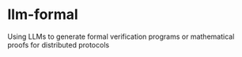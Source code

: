 # llm-formal
Using LLMs to generate formal verification programs or mathematical proofs for distributed protocols
